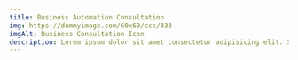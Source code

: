 ```yaml
---
title: Business Automation Consultation
img: https://dummyimage.com/60x60/ccc/333
imgAlt: Business Consultation Icon
description: Lorem ipsum dolor sit amet consectetur adipisicing elit. Similique, est non! Culpa minima, laboriosam qui suscipit ducimus rerum adipisci.
---
```


